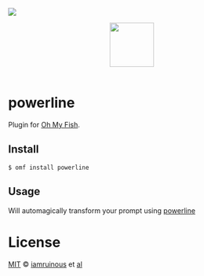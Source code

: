 ![][license-badge]

<div align="center">
  <a href="http://github.com/oh-my-fish/oh-my-fish">
  <img width=90px  src="https://cloud.githubusercontent.com/assets/8317250/8510172/f006f0a4-230f-11e5-98b6-5c2e3c87088f.png">
  </a>
</div>
<br>

# powerline

Plugin for [Oh My Fish][omf-link].

## Install

```fish
$ omf install powerline
```


## Usage

Will automagically transform your prompt using [powerline][powerline-link]

# License

[MIT][mit] © [iamruinous][author] et [al][contributors]


[mit]:            http://opensource.org/licenses/MIT
[author]:         http://github.com/iamruinous
[contributors]:   https://github.com/iamruinous/pkg-powerline/graphs/contributors
[omf-link]:       https://www.github.com/oh-my-fish/oh-my-fish
[powerline-link]: https://github.com/powerline/powerline

[license-badge]:  https://img.shields.io/badge/license-MIT-007EC7.svg?style=flat-square
